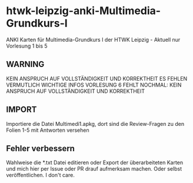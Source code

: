 # htwk-leipzig-anki-Multimedia-Grundkurs-I
ANKI Karten für Multimedia-Grundkurs I der HTWK Leipzig - Aktuell nur Vorlesung 1 bis 5

## WARNING
KEIN ANSPRUCH AUF VOLLSTÄNDIGKEIT UND KORREKTHEIT
ES FEHLEN VERMUTLICH WICHTIGE INFOS
VORLESUNG 6 FEHLT
NOCHMAL: KEIN ANSPRUCH AUF VOLLSTÄNDIGKEIT UND KORREKTHEIT

## IMPORT
Importiere die Datei Multimedi1.apkg, dort sind die Review-Fragen zu den Folien 1-5 mit Antworten versehen

## Fehler verbessern
Wahlweise die *.txt Datei editieren oder Export der überarbeiteten Karten und mich hier per Issue oder PR drauf aufmerksam machen. Oder selbst veröffentlichen. I don't care.
